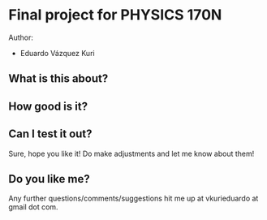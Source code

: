# Final project for PHYSICS 170N

Author:

* Eduardo Vázquez Kuri

## What is this about?

## How good is it?

## Can I test it out?

Sure, hope you like it! Do make adjustments and let me know about them!

## Do you like me?

Any further questions/comments/suggestions hit me up at vkurieduardo at gmail dot com.